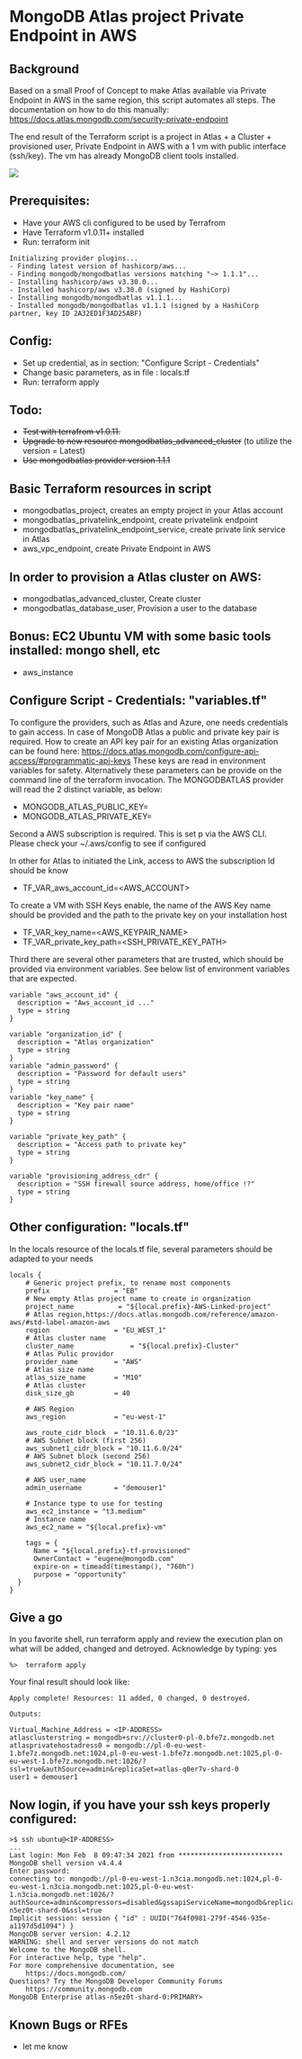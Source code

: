 # MongoDB Atlas project Private Endpoint in AWS

## Background
Based on a small Proof of Concept to make Atlas available via Private Endpoint in AWS in the same region, this script automates all steps. 
The documentation on how to do this manually: https://docs.atlas.mongodb.com/security-private-endpoint 

The end result of the Terraform script is a project in Atlas + a Cluster + provisioned user, Private Endpoint in AWS with a 1 vm with public interface (ssh/key).
The vm has already MongoDB client tools installed.

<img style="max-width: 100%; height: auto; " src="overview.jpg">


## Prerequisites:
* Have your AWS cli configured to be used by Terrafrom
* Have Terraform v1.0.11+ installed
* Run: terraform init 

```
Initializing provider plugins...
- Finding latest version of hashicorp/aws...
- Finding mongodb/mongodbatlas versions matching "~> 1.1.1"...
- Installing hashicorp/aws v3.30.0...
- Installed hashicorp/aws v3.30.0 (signed by HashiCorp)
- Installing mongodb/mongodbatlas v1.1.1...
- Installed mongodb/mongodbatlas v1.1.1 (signed by a HashiCorp partner, key ID 2A32ED1F3AD25ABF)
```

## Config:
* Set up credential, as in section: "Configure Script - Credentials"
* Change basic parameters, as in file : locals.tf
* Run: terraform apply

## Todo:
* ~~Test with terrafrom v1.0.11.~~ 
* ~~Upgrade to new resource mongodbatlas_advanced_cluster~~ (to utilize the version = Latest)
* ~~Use mongodbatlas provider version 1.1.1~~

## Basic Terraform resources in script
* mongodbatlas_project,  creates an empty project in your Atlas account
* mongodbatlas_privatelink_endpoint, create privatelink endpoint
* mongodbatlas_privatelink_endpoint_service, create private link service in Atlas
* aws_vpc_endpoint, create Private Endpoint in AWS

## In order to provision a Atlas cluster on AWS:
* mongodbatlas_advanced_cluster, Create cluster 
* mongodbatlas_database_user, Provision a user to the database

## Bonus: EC2 Ubuntu VM with some basic tools installed: mongo shell, etc
* aws_instance
    
## Configure Script - Credentials: "variables.tf"

To configure the providers, such as Atlas and Azure, one needs credentials to gain access.
In case of MongoDB Atlas a public and private key pair is required. 
How to create an API key pair for an existing Atlas organization can be found here:
https://docs.atlas.mongodb.com/configure-api-access/#programmatic-api-keys
These keys are read in environment variables for safety. Alternatively these parameters
can be provide on the command line of the terraform invocation. The MONGODBATLAS provider will read
the 2 distinct variable, as below:

* MONGODB_ATLAS_PUBLIC_KEY=<PUBLICKEY>
* MONGODB_ATLAS_PRIVATE_KEY=<PRIVATEKEY>

Second a AWS subscription is required.  This is set p via the AWS CLI.
Please check your ~/.aws/config to see if configured

In other for Atlas to initiated the Link, access to AWS the subscription
Id should be know

* TF_VAR_aws_account_id=<AWS_ACCOUNT>

To create a VM with SSH Keys enable, the name of the AWS Key name should be provided
and the path to the private key on your installation host
* TF_VAR_key_name=<AWS_KEYPAIR_NAME>
* TF_VAR_private_key_path=<SSH_PRIVATE_KEY_PATH>

Third there are several other parameters that are trusted, which should be provided via environment variables. See below list of environment variables that are expected.

```
variable "aws_account_id" {
  description = "Aws_account_id ..."
  type = string
}

variable "organization_id" {
  description = "Atlas organization"
  type = string
} 
variable "admin_password" {
  description = "Password for default users"
  type = string
}
variable "key_name" {
  description = "Key pair name"
  type = string
}

variable "private_key_path" {
  description = "Access path to private key"
  type = string
}

variable "provisioning_address_cdr" {
  description = "SSH firewall source address, home/office !?"
  type = string
}
```

## Other configuration: "locals.tf"

In the locals resource of the locals.tf file, several parameters should be adapted to your needs
```
locals {
    # Generic project prefix, to rename most components
    prefix                = "EB"    
    # New empty Atlas project name to create in organization
    project_name           = "${local.prefix}-AWS-Linked-project"
    # Atlas region,https://docs.atlas.mongodb.com/reference/amazon-aws/#std-label-amazon-aws
    region                = "EU_WEST_1"
    # Atlas cluster name
    cluster_name		      = "${local.prefix}-Cluster"    
    # Atlas Pulic providor
    provider_name         = "AWS"
    # Atlas size name 
    atlas_size_name       = "M10"
    # Atlas cluster 
    disk_size_gb          = 40

    # AWS Region
    aws_region            = "eu-west-1"

    aws_route_cidr_block  = "10.11.6.0/23"
    # AWS Subnet block (first 256)
    aws_subnet1_cidr_block = "10.11.6.0/24"
    # AWS Subnet block (second 256)
    aws_subnet2_cidr_block = "10.11.7.0/24"

    # AWS user_name
    admin_username        = "demouser1"
  
    # Instance type to use for testing
    aws_ec2_instance = "t3.medium"
    # Instance name
    aws_ec2_name = "${local.prefix}-vm"

    tags = { 
      Name = "${local.prefix}-tf-provisioned"
      OwnerContact = "eugene@mongodb.com"
      expire-on = timeadd(timestamp(), "760h")
      purpose = "opportunity"
  }
}
```

## Give a go

In you favorite shell, run terraform apply and review the execution plan on what will be added, changed and detroyed. Acknowledge by typing: yes 

```
%>  terraform apply
```

Your final result should look like:
```
Apply complete! Resources: 11 added, 0 changed, 0 destroyed.

Outputs:

Virtual_Machine_Address = <IP-ADDRESS>
atlasclusterstring = mongodb+srv://cluster0-pl-0.bfe7z.mongodb.net
atlasprivatehostadress0 = mongodb://pl-0-eu-west-1.bfe7z.mongodb.net:1024,pl-0-eu-west-1.bfe7z.mongodb.net:1025,pl-0-eu-west-1.bfe7z.mongodb.net:1026/?ssl=true&authSource=admin&replicaSet=atlas-q0er7v-shard-0
user1 = demouser1

```

## Now login, if you have your ssh keys properly configured:
```
>$ ssh ubuntu@<IP-ADDRESS>
...
Last login: Mon Feb  8 09:47:34 2021 from **************************
MongoDB shell version v4.4.4
Enter password: 
connecting to: mongodb://pl-0-eu-west-1.n3cia.mongodb.net:1024,pl-0-eu-west-1.n3cia.mongodb.net:1025,pl-0-eu-west-1.n3cia.mongodb.net:1026/?authSource=admin&compressors=disabled&gssapiServiceName=mongodb&replicaSet=atlas-n5ez0t-shard-0&ssl=true
Implicit session: session { "id" : UUID("764f0981-279f-4546-935e-a1197d5d1094") }
MongoDB server version: 4.2.12
WARNING: shell and server versions do not match
Welcome to the MongoDB shell.
For interactive help, type "help".
For more comprehensive documentation, see
	https://docs.mongodb.com/
Questions? Try the MongoDB Developer Community Forums
	https://community.mongodb.com
MongoDB Enterprise atlas-n5ez0t-shard-0:PRIMARY> 
```
 
## Known Bugs or RFEs
* let me know
